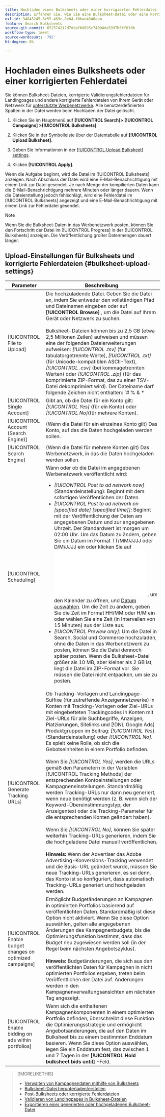 ```yaml
---
title: Hochladen eines Bulksheets oder einer korrigierten Fehlerdatei
description: Erfahren Sie, wie Sie eine Bulksheet-Datei oder eine korrigierte Validierungsfehlerdatei für Landingpages manuell hochladen.
exl-id: 34843245-6c55-489c-8e04-f8bae4046ae4
feature: Search Bulksheets
source-git-commit: 052574217d7ddafb8895c74094da5997b5ff83db
workflow-type: tm+mt
source-wordcount: '795'
ht-degree: 0%

---
```


# Hochladen eines Bulksheets oder einer korrigierten Fehlerdatei

Sie können Bulksheet-Dateien, korrigierte Validierungsfehlerdateien für Landingpages und andere korrigierte Fehlerdateien von Ihrem Gerät oder Netzwerk für [unterstützte Werbenetzwerke](bulksheet-about.md#bulksheet-functionality-by-network). Alle benutzerdefinierten Spalten in der Datei werden beim Hochladen der Datei gelöscht.

1. Klicken Sie im Hauptmenü auf **[!UICONTROL Search]> [!UICONTROL Campaigns] >[!UICONTROL Bulksheets]**.

1. Klicken Sie in der Symbolleiste über der Datentabelle auf **[!UICONTROL Upload Bulksheet]**.

1. Geben Sie Informationen in der [[!UICONTROL Upload Bulksheet] settings](#bulksheet-upload-settings).

1. Klicken **[!UICONTROL Apply]**.

Wenn die Aufgabe beginnt, wird die Datei im [!UICONTROL Bulksheets] anzeigen. Nach Abschluss der Datei wird eine E-Mail-Benachrichtigung mit einem Link zur Datei gesendet. Je nach Menge der kompilierten Daten kann die E-Mail-Benachrichtigung mehrere Minuten oder länger dauern. Wenn die Dateierstellung jedoch fehlschlägt, wird eine Fehlerdatei im [!UICONTROL Bulksheets] angezeigt und eine E-Mail-Benachrichtigung mit einem Link zur Fehlerdatei gesendet.

>[!NOTE]
>
>Wenn Sie die Bulksheet-Daten in das Werbenetzwerk posten, können Sie den Fortschritt der Datei im [!UICONTROL Progress] in der [!UICONTROL Bulksheets] anzeigen. Die Veröffentlichung großer Datenmengen dauert länger.

## Upload-Einstellungen für Bulksheets und korrigierte Fehlerdateien {#bulksheet-upload-settings}

| Parameter | Beschreibung |
|----|----|
| [!UICONTROL File to Upload] | Die hochzuladende Datei. Geben Sie die Datei an, indem Sie entweder den vollständigen Pfad und Dateinamen eingeben oder auf <b>[!UICONTROL Browse]</b> , um die Datei auf Ihrem Gerät oder Netzwerk zu suchen.<br><br>Bulksheet-Dateien können bis zu 2,5 GB (etwa 2,5 Millionen Zeilen) aufweisen und müssen eine der folgenden Dateierweiterungen aufweisen: <i>[!UICONTROL .tsv]</i> (für tabulatorgetrennte Werte), <i>[!UICONTROL .txt]</i> (für Unicode-kompatiblen ASCII-Text), <i>[!UICONTROL .csv]</i> (bei kommagetrennten Werten) oder <i>[!UICONTROL .zip]</i> (für das komprimierte ZIP-Format, das zu einer TSV-Datei dekomprimiert wird). Der Dateiname darf folgende Zeichen nicht enthalten: `# % &amp; * | \ : &quot; &lt; &gt; . ? /`<br><br><b>Tipp:</b> Verwenden Sie für Daten, die internationale Zeichen enthalten, Dateien im TSV- oder TXT-Format. |
| [!UICONTROL Single Account] | Gibt an, ob die Datei für ein Konto gilt: <i>[!UICONTROL Yes]</i> (für ein Konto) oder <i>[!UICONTROL No]</i>(für mehrere Konten). |
| [!UICONTROL Account (Search Engine)] | (Wenn die Datei für ein einzelnes Konto gilt) Das Konto, auf das die Daten hochgeladen werden sollen. |
| [!UICONTROL Search Engine] | (Wenn die Datei für mehrere Konten gilt) Das Werbenetzwerk, in das die Daten hochgeladen werden sollen. |
| [!UICONTROL Scheduling] | Wann oder ob die Datei im angegebenen Werbenetzwerk veröffentlicht wird:<ul><li><i>[!UICONTROL Post to ad network now]</i> (Standardeinstellung): Beginnt mit dem sofortigen Veröffentlichen der Daten.</li><li><i>[!UICONTROL Post to ad network on \[specified date\] \[specified time\]]:</i> Beginnt mit der Veröffentlichung der Daten am angegebenen Datum und zur angegebenen Uhrzeit. Der Standardwert ist morgen um 02:00 Uhr. Um das Datum zu ändern, geben Sie ein Datum im Format TT/MM/JJJJ oder D/M/JJJJ ein oder klicken Sie auf ![Kalender](/help/search-social-commerce/common-tasks/navigation-editing-selection/calendar.md "Kalender") , um den Kalender zu öffnen, und [Datum auswählen](/help/search-social-commerce/common-tasks/navigation-editing-selection/calendar.md). Um die Zeit zu ändern, geben Sie die Zeit im Format HH/MM oder H/M ein oder wählen Sie eine Zeit (in Intervallen von 15 Minuten) aus der Liste aus.</li><li><i>[!UICONTROL Preview only]:</i> Um die Datei in Search, Social und Commerce hochzuladen, ohne die Daten in das Werbenetzwerk zu posten, können Sie die Datei dennoch später posten. Wenn die Bulksheet-Datei größer als 10 MB, aber kleiner als 2 GB ist, liegt die Datei im ZIP-Format vor. Sie müssen die Datei nicht entpacken, um sie zu posten.</li></ul> |
| [!UICONTROL Generate Tracking URLs] | Ob Tracking-Vorlagen und Landingpage-Suffixe (für zutreffende Anzeigennetzwerke) in Konten mit Tracking-Vorlagen oder Ziel-URLs mit eingebetteten Trackingcodes in Konten mit Ziel-URLs für alle Suchbegriffe, Anzeigen, Platzierungen, Sitelinks und [!DNL Google Ads] Produktgruppen im Beitrag: <i>[!UICONTROL Yes]</i> (Standardeinstellung) oder <i>[!UICONTROL No]</i>. Es spielt keine Rolle, ob sich die Gebotseinheiten in einem Portfolio befinden.<br><br>Wenn Sie <i>[!UICONTROL Yes]</i>, werden die URLs gemäß den Parametern in der Variablen [!UICONTROL Tracking Methods] der entsprechenden Kontoeinstellungen oder Kampagneneinstellungen. Standardmäßig werden Tracking-URLs nur dann neu generiert, wenn neue benötigt werden (z. B. wenn sich der Keyword-Übereinstimmungstyp, der Anzeigentext oder die Tracking-Parameter für die entsprechenden Konten geändert haben).<br><br>Wenn Sie <i>[!UICONTROL No]</i>, können Sie später weiterhin Tracking-URLs generieren, indem Sie die hochgeladene Datei manuell veröffentlichen.<br><br><b>Hinweis:</b> Wenn der Advertiser das Adobe Advertising-Konversions-Tracking verwendet und die Basis-URL geändert wurde, müssen Sie neue Tracking-URLs generieren, es sei denn, das Konto ist so konfiguriert, dass automatisch Tracking-URLs generiert und hochgeladen werden. |
| [!UICONTROL Enable budget changes on optimized campaigns] | Ermöglicht Budgetänderungen an Kampagnen in optimierten Portfolios basierend auf veröffentlichten Daten. Standardmäßig ist diese Option nicht aktiviert. Wenn Sie diese Option auswählen, gelten alle angegebenen Änderungen des Kampagnenbudgets, bis die Optimierungsfunktion bestimmt, dass das Budget neu zugewiesen werden soll (in der Regel beim nächsten Angebotszyklus).<br><br><b>Hinweis:</b> Budgetänderungen, die sich aus den veröffentlichten Daten für Kampagnen in nicht optimierten Portfolios ergeben, treten beim Veröffentlichen der Datei auf. Änderungen werden in den Kampagnenverwaltungsansichten am nächsten Tag angezeigt. |
| [!UICONTROL Enable bidding on ads within portfolios] | Wenn sich die enthaltenen Kampagnenkomponenten in einem optimierten Portfolio befinden, überschreibt diese Funktion die Optimierungsstrategie und ermöglicht Angebotsänderungen, die auf den Daten im Bulksheet bis zu einem bestimmten Enddatum basieren. Wenn Sie diese Option auswählen, legen Sie ein Enddatum fest, das zwischen 1 und 7 Tagen in der **[!UICONTROL Hold bulksheet bids until]** -Feld. |

>[!MORELIKETHIS]
>
>* [Verwalten von Kampagnendaten mithilfe von Bulksheets](bulksheet-about.md)
>* [Bulksheet-Datei herunterladen/erstellen](bulksheet-download.md)
>* [Post-Bulksheets oder korrigierte Fehlerdateien](bulksheet-post.md)
>* [Validieren von Landingpages in Bulksheet-Dateien](bulksheet-validate-landing-pages.md)
>* [Exportieren einer generierten oder hochgeladenen Bulksheet-Datei](bulksheet-export.md)
